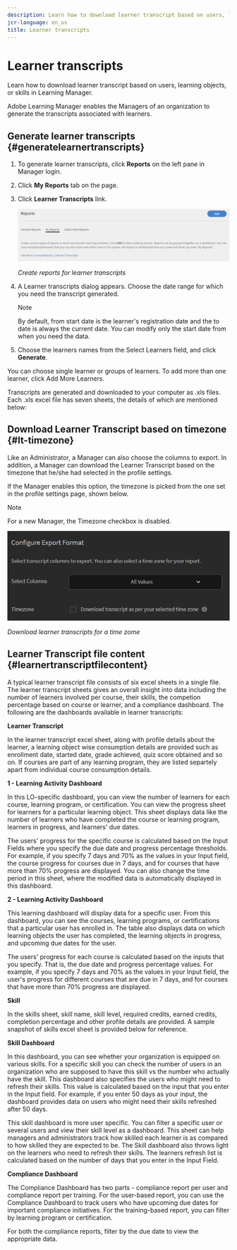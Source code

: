 ```yaml
---
description: Learn how to download learner transcript based on users, learning objects, or skills in Learning Manager.
jcr-language: en_us
title: Learner transcripts
---
```



# Learner transcripts

Learn how to download learner transcript based on users, learning objects, or skills in Learning Manager.

Adobe Learning Manager enables the Managers of an organization to generate the transcripts associated with learners. 

## Generate learner transcripts {#generatelearnertranscripts}

1. To generate learner transcripts, click **Reports** on the left pane in Manager login.
1. Click **My Reports** tab on the page.  
1. Click **Learner Transcripts** link. 

   ![](assets/learner-transcripts.png)

   *Create reports for learner transcripts*

1. A Learner transcripts dialog appears. Choose the date range for which you need the transcript generated.

   >[!NOTE]
   >
   >By default, from start date is the learner's registration date and the to date is always the current date. You can modify only the start date from when you need the data.

1. Choose the learners names from the Select Learners field, and click **Generate**.

You can choose single learner or groups of learners. To add more than one learner, click Add More Learners.

Transcripts are generated and downloaded to your computer as .xls files. Each .xls excel file has seven sheets, the details of which are mentioned below: 

## Download Learner Transcript based on timezone {#lt-timezone}

Like an Administrator, a Manager can also choose the columns to export. In addition, a Manager can download the Learner Transcript based on the timezone that he/she had selected in the profile settings. 

If the Manager enables this option, the timezone is picked from the one set in the profile settings page, shown below.

>[!NOTE]
>
>For a new Manager, the Timezone checkbox is disabled.

![](assets/image030.png)

*Download learner transcripts for a time zome*

## Learner Transcript file content {#learnertranscriptfilecontent}

A typical learner transcript file consists of six excel sheets in a single file. The learner transcript sheets gives an overall insight into data including the number of learners involved per course, their skills, the competion percentage based on course or learner, and a compliance dashboard. The following are the dashboards available in learner transcripts:

**Learner Transcript**

In the learner transcript excel sheet, along with profile details about the learner, a learning object wise consumption details are provided such as enrollment date, started date, grade achieved, quiz score obtained and so on. If courses are part of any learning program, they are listed separtely apart from individual course consumption details. 

**1 - Learning Activity Dashboard**

In this LO-specific dashboard, you can view the number of learners for each course, learning program, or certification. You can view the progress sheet for learners for a particular learning object. This sheet displays data like the number of learners who have completed the course or learning program, learners in progress, and learners' due dates.

The users' progress for the specific course is calculated based on the Input Fields where you specify the due date and progress percentage thresholds. For example, if you specify 7 days and 70% as the values in your Input field, the course progress for courses due in 7 days, and for courses that have more than 70% progress are displayed. You can also change the time period in this sheet, where the modified data is automatically displayed in this dashboard.

**2 - Learning Activity Dashboard**

This learning dashboard will display data for a specific user. From this dashboard, you can see the courses, learning programs, or certifications that a particular user has enrolled in. The table also displays data on which learning objects the user has completed, the learning objects in progress, and upcoming due dates for the user.

The users' progress for each course is calculated based on the inputs that you specify. That is, the due date and progress percentage values. For example, if you specify 7 days and 70% as the values in your Input field, the user's progress for different courses that are due in 7 days, and for courses that have more than 70% progress are displayed.

**Skill**

In the skills sheet, skill name, skill level, required credits, earned credits, completion percentage and other profile details are provided. A sample snapshot of skills excel sheet is provided below for reference.

**Skill Dashboard**

In this dashboard, you can see whether your organization is equipped on various skills. For a specific skill you can check the number of users in an organization who are supposed to have this skill vs the number who actually have the skill. This dashboard also specifies the users who might need to refresh their skills. This value is calculated based on the input that you enter in the Input field. For example, if you enter 50 days as your input, the dashboard provides data on users who might need their skills refreshed after 50 days.

This skill dashboard is more user specific. You can filter a specific user or several users and view their skill level as a dashboard. This sheet can help managers and administrators track how skilled each learner is as compared to how skilled they are expected to be. The Skill dashboard also throws light on the learners who need to refresh their skills. The learners refresh list is calculated based on the number of days that you enter in the Input Field.

**Compliance Dashboard**

The Compliance Dashboard has two parts - compliance report per user and compliance report per training. For the user-based report, you can use the Compliance Dashboard to track users who have upcoming due dates for important compliance initiatives. For the training-based report, you can filter by learning program or certification.

For both the compliance reports, filter by the due date to view the appropriate data.
